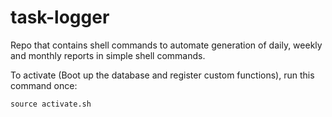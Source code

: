 # task-logger
Repo that contains shell commands to automate generation of daily, weekly and monthly reports in simple shell commands.

To activate (Boot up the database and register custom functions), run this command once:
```
source activate.sh
```